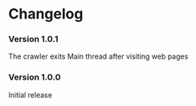 # Changelog

### Version 1.0.1
The crawler exits Main thread after visiting web pages

### Version 1.0.0
Initial release
